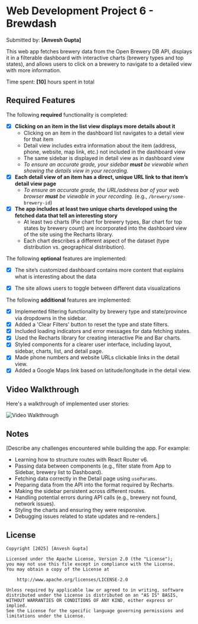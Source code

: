 # Web Development Project 6 - Brewdash

Submitted by: **[Anvesh Gupta]**

This web app fetches brewery data from the Open Brewery DB API, displays it in a filterable dashboard with interactive charts (brewery types and top states), and allows users to click on a brewery to navigate to a detailed view with more information.

Time spent: **[10]** hours spent in total

## Required Features

The following **required** functionality is completed:

- [x] **Clicking on an item in the list view displays more details about it**
  - Clicking on an item in the dashboard list navigates to a detail view for that item
  - Detail view includes extra information about the item (address, phone, website, map link, etc.) not included in the dashboard view
  - The same sidebar is displayed in detail view as in dashboard view
  - *To ensure an accurate grade, your sidebar **must** be viewable when showing the details view in your recording.*
- [x] **Each detail view of an item has a direct, unique URL link to that item’s detail view page**
  - *To ensure an accurate grade, the URL/address bar of your web browser **must** be viewable in your recording.* (e.g., `/brewery/some-brewery-id`)
- [x] **The app includes at least two unique charts developed using the fetched data that tell an interesting story**
  - At least two charts (Pie chart for brewery types, Bar chart for top states by brewery count) are incorporated into the dashboard view of the site using the Recharts library.
  - Each chart describes a different aspect of the dataset (type distribution vs. geographical distribution).

The following **optional** features are implemented:

- [x] The site’s customized dashboard contains more content that explains what is interesting about the data
    
- [x] The site allows users to toggle between different data visualizations
    

The following **additional** features are implemented:

* [x] Implemented filtering functionality by brewery type and state/province via dropdowns in the sidebar.
* [x] Added a 'Clear Filters' button to reset the type and state filters.
* [x] Included loading indicators and error messages for data fetching states.
* [x] Used the Recharts library for creating interactive Pie and Bar charts.
* [x] Styled components for a clearer user interface, including layout, sidebar, charts, list, and detail page.
* [x] Made phone numbers and website URLs clickable links in the detail view.
* [x] Added a Google Maps link based on latitude/longitude in the detail view.

## Video Walkthrough

Here's a walkthrough of implemented user stories:

<img src='[Your GIF Link Here]' title='Video Walkthrough' width='' alt='Video Walkthrough' />





## Notes

[Describe any challenges encountered while building the app. For example:
*   Learning how to structure routes with React Router v6.
*   Passing data between components (e.g., filter state from App to Sidebar, brewery list to Dashboard).
*   Fetching data correctly in the Detail page using `useParams`.
*   Preparing data from the API into the format required by Recharts.
*   Making the sidebar persistent across different routes.
*   Handling potential errors during API calls (e.g., brewery not found, network issues).
*   Styling the charts and ensuring they were responsive.
*   Debugging issues related to state updates and re-renders.]

## License

    Copyright [2025] [Anvesh Gupta]

    Licensed under the Apache License, Version 2.0 (the "License");
    you may not use this file except in compliance with the License.
    You may obtain a copy of the License at

        http://www.apache.org/licenses/LICENSE-2.0

    Unless required by applicable law or agreed to in writing, software
    distributed under the License is distributed on an "AS IS" BASIS,
    WITHOUT WARRANTIES OR CONDITIONS OF ANY KIND, either express or implied.
    See the License for the specific language governing permissions and
    limitations under the License.

